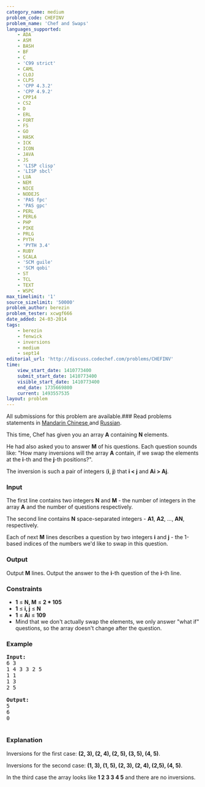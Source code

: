 ```yaml
---
category_name: medium
problem_code: CHEFINV
problem_name: 'Chef and Swaps'
languages_supported:
    - ADA
    - ASM
    - BASH
    - BF
    - C
    - 'C99 strict'
    - CAML
    - CLOJ
    - CLPS
    - 'CPP 4.3.2'
    - 'CPP 4.9.2'
    - CPP14
    - CS2
    - D
    - ERL
    - FORT
    - FS
    - GO
    - HASK
    - ICK
    - ICON
    - JAVA
    - JS
    - 'LISP clisp'
    - 'LISP sbcl'
    - LUA
    - NEM
    - NICE
    - NODEJS
    - 'PAS fpc'
    - 'PAS gpc'
    - PERL
    - PERL6
    - PHP
    - PIKE
    - PRLG
    - PYTH
    - 'PYTH 3.4'
    - RUBY
    - SCALA
    - 'SCM guile'
    - 'SCM qobi'
    - ST
    - TCL
    - TEXT
    - WSPC
max_timelimit: '1'
source_sizelimit: '50000'
problem_author: berezin
problem_tester: xcwgf666
date_added: 24-03-2014
tags:
    - berezin
    - fenwick
    - inversions
    - medium
    - sept14
editorial_url: 'http://discuss.codechef.com/problems/CHEFINV'
time:
    view_start_date: 1410773400
    submit_start_date: 1410773400
    visible_start_date: 1410773400
    end_date: 1735669800
    current: 1493557535
layout: problem
---
```

All submissions for this problem are available.###  Read problems statements in [Mandarin Chinese ](http://www.codechef.com/download/translated/SEPT14/mandarin/CHEFINV.pdf) and [Russian](http://www.codechef.com/download/translated/SEPT14/russian/CHEFINV.pdf).

This time, Chef has given you an array **A** containing **N** elements.

He had also asked you to answer **M** of his questions. Each question sounds like: "How many inversions will the array **A** contain, if we swap the elements at the **i**-th and the **j**-th positions?".

The inversion is such a pair of integers (**i**, **j**) that **i &lt; j** and **Ai &gt; Aj**.

### Input

The first line contains two integers **N** and **M** - the number of integers in the array **A** and the number of questions respectively.

The second line contains **N** space-separated integers - **A1**, **A2**, ..., **AN**, respectively.

Each of next **M** lines describes a question by two integers **i** and **j** - the 1-based indices of the numbers we'd like to swap in this question.

### Output

Output **M** lines. Output the answer to the **i**-th question of the **i**-th line.

### Constraints

- **1** ≤ **N, M** ≤ **2 \* 105**
- **1** ≤ **i, j** ≤ **N**
- **1** ≤ **Ai** ≤ **109**
- Mind that we don't actually swap the elements, we only answer "what if" questions, so the array doesn't change after the question.

### Example

<pre><b>Input:</b>
6 3
1 4 3 3 2 5
1 1
1 3
2 5

<b>Output:</b>
5
6
0

</pre>
### Explanation

Inversions for the first case: **(2, 3), (2, 4), (2, 5), (3, 5), (4, 5)**.

Inversions for the second case: **(1, 3), (1, 5), (2, 3), (2, 4), (2,5), (4, 5)**.

In the third case the array looks like **1 2 3 3 4 5** and there are no inversions.
